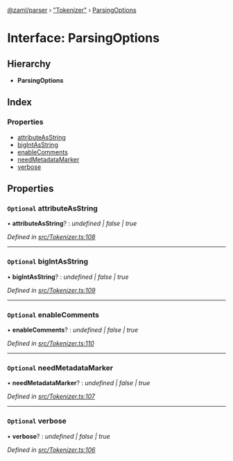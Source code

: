 [@zaml/parser](../README.md) › ["Tokenizer"](../modules/_tokenizer_.md) › [ParsingOptions](_tokenizer_.parsingoptions.md)

# Interface: ParsingOptions

## Hierarchy

* **ParsingOptions**

## Index

### Properties

* [attributeAsString](_tokenizer_.parsingoptions.md#optional-attributeasstring)
* [bigIntAsString](_tokenizer_.parsingoptions.md#optional-bigintasstring)
* [enableComments](_tokenizer_.parsingoptions.md#optional-enablecomments)
* [needMetadataMarker](_tokenizer_.parsingoptions.md#optional-needmetadatamarker)
* [verbose](_tokenizer_.parsingoptions.md#optional-verbose)

## Properties

### `Optional` attributeAsString

• **attributeAsString**? : *undefined | false | true*

*Defined in [src/Tokenizer.ts:108](https://github.com/nexushubs/zaml-lang/blob/52476e1/packages/zaml-parser/src/Tokenizer.ts#L108)*

___

### `Optional` bigIntAsString

• **bigIntAsString**? : *undefined | false | true*

*Defined in [src/Tokenizer.ts:109](https://github.com/nexushubs/zaml-lang/blob/52476e1/packages/zaml-parser/src/Tokenizer.ts#L109)*

___

### `Optional` enableComments

• **enableComments**? : *undefined | false | true*

*Defined in [src/Tokenizer.ts:110](https://github.com/nexushubs/zaml-lang/blob/52476e1/packages/zaml-parser/src/Tokenizer.ts#L110)*

___

### `Optional` needMetadataMarker

• **needMetadataMarker**? : *undefined | false | true*

*Defined in [src/Tokenizer.ts:107](https://github.com/nexushubs/zaml-lang/blob/52476e1/packages/zaml-parser/src/Tokenizer.ts#L107)*

___

### `Optional` verbose

• **verbose**? : *undefined | false | true*

*Defined in [src/Tokenizer.ts:106](https://github.com/nexushubs/zaml-lang/blob/52476e1/packages/zaml-parser/src/Tokenizer.ts#L106)*
